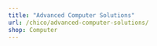 ```yaml
---
title: "Advanced Computer Solutions"
url: /chico/advanced-computer-solutions/
shop: Computer
---
```

